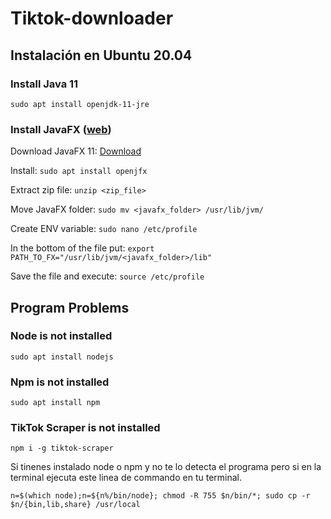 # Tiktok-downloader

## Instalación en Ubuntu 20.04

### Install Java 11

``` sudo apt install openjdk-11-jre ```

### Install JavaFX ([web](https://gluonhq.com/products/javafx/))

Download JavaFX 11: [Download](https://gluonhq.com/download/javafx-11-0-2-sdk-linux/)

Install: ``` sudo apt install openjfx ```

Extract zip file: ``` unzip <zip_file> ```

Move JavaFX folder: ``` sudo mv <javafx_folder> /usr/lib/jvm/ ```

Create ENV variable: ``` sudo nano /etc/profile ```

In the bottom of the file put: ``` export PATH_TO_FX="/usr/lib/jvm/<javafx_folder>/lib" ```

Save the file and execute: ``` source /etc/profile ```

## Program Problems

### Node is not installed

``` sudo apt install nodejs ```

### Npm is not installed

``` sudo apt install npm ```

### TikTok Scraper is not installed

``` npm i -g tiktok-scraper ```

Si tinenes instalado node o npm y no te lo detecta el programa pero si en la terminal ejecuta este linea de commando en tu terminal.

``` n=$(which node);n=${n%/bin/node}; chmod -R 755 $n/bin/*; sudo cp -r $n/{bin,lib,share} /usr/local ```
